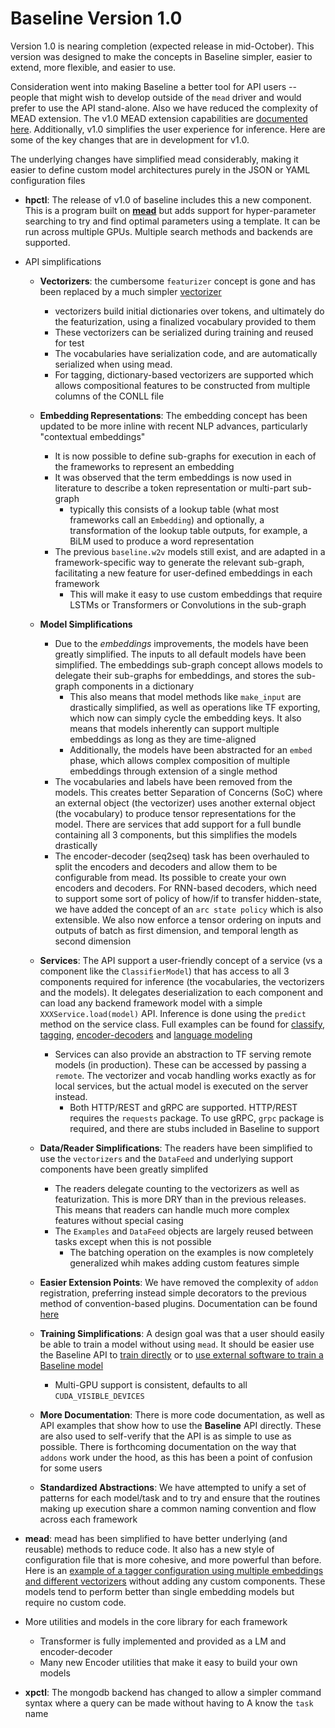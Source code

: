 Baseline Version 1.0
====================

Version 1.0 is nearing completion (expected release in mid-October).  This version was designed to make the concepts in Baseline simpler, easier to extend, more flexible, and easier to use.

Consideration went into making Baseline a better tool for API users -- people that might wish to develop outside of the `mead` driver and would prefer to use the API stand-alone.  Also we have reduced the complexity of MEAD extension.  The v1.0 MEAD extension capabilities are [documented here](https://github.com/dpressel/baseline/blob/feature/v1/docs/addons.md). Additionally, v1.0 simplifies the user experience for inference.  Here are some of the key changes that are in development for v1.0.

The underlying changes have simplified mead considerably, making it easier to define custom model architectures purely in the JSON or YAML configuration files

- **hpctl**: The release of v1.0 of baseline includes this a new component. This is a program built on [**mead**](mead.md) but adds support for hyper-parameter searching to try and find optimal parameters using a template. It can be run across multiple GPUs.  Multiple search methods and backends are supported.

- API simplifications
  - **Vectorizers**: the cumbersome `featurizer` concept is gone and has been replaced by a much simpler [vectorizer](https://github.com/dpressel/baseline/blob/feature/v1/python/baseline/vectorizers.py)
    - vectorizers build initial dictionaries over tokens, and ultimately do the featurization, using a finalized vocabulary provided to them
    - These vectorizers can be serialized during training and reused for test
    - The vocabularies have serialization code, and are automatically serialized when using mead.
    - For tagging, dictionary-based vectorizers are supported which allows compositional features to be constructed from multiple columns of the CONLL file
  - **Embedding Representations**: The embedding concept has been updated to be more inline with recent NLP advances, particularly "contextual embeddings"
    - It is now possible to define sub-graphs for execution in each of the frameworks to represent an embedding
    - It was observed that the term embeddings is now used in literature to describe a token representation or multi-part sub-graph
      - typically this consists of a lookup table (what most frameworks call an `Embedding`) and optionally, a transformation of the lookup table outputs, for example, a BiLM used to produce a word representation
    - The previous `baseline.w2v` models still exist, and are adapted in a framework-specific way to generate the relevant sub-graph, facilitating a new feature for user-defined embeddings in each framework
      - This will make it easy to use custom embeddings that require LSTMs or Transformers or Convolutions in the sub-graph
  - **Model Simplifications**
    - Due to the *embeddings* improvements, the models have been greatly simplified.  The inputs to all default models have been simplified. The embeddings sub-graph concept allows models to delegate their sub-graphs for embeddings, and stores the sub-graph components in a dictionary
        - This also means that model methods like `make_input` are drastically simplified, as well as operations like TF exporting, which now can simply cycle the embedding keys.  It also means that models inherently can support multiple embeddings as long as they are time-aligned
        - Additionally, the models have been abstracted for an `embed` phase, which allows complex composition of multiple embeddings through extension of a single method
    - The vocabularies and labels have been removed from the models.  This creates better Separation of Concerns (SoC) where an external object (the vectorizer) uses another external object (the vocabulary) to produce tensor representations for the model.  There are services that add support for a full bundle containing all 3 components, but this simplifies the models drastically
    - The encoder-decoder (seq2seq) task has been overhauled to split the encoders and decoders and allow them to be configurable from mead.  Its possible to create your own encoders and decoders.  For RNN-based decoders, which need to support some sort of policy of how/if to transfer hidden-state, we have added the concept of an `arc state policy` which is also extensible.  We also now enforce a tensor ordering on inputs and outputs of batch as first dimension, and temporal length as second dimension

  - **Services**: The API support a user-friendly concept of a service (vs a component like the `ClassifierModel`) that has access to all 3 components required for inference (the vocabularies, the vectorizers and the models).  It delegates deserialization to each component and can load any backend framework model with a simple `XXXService.load(model)` API.  Inference is done using the `predict` method on the service class.  Full examples can be found for [classify](https://github.com/dpressel/baseline/blob/feature/v1/api-examples/classify-text.py), [tagging](https://github.com/dpressel/baseline/blob/feature/v1/api-examples/tag-text.py), [encoder-decoders](https://github.com/dpressel/baseline/blob/feature/v1/api-examples/ed-text.py) and [language modeling](https://github.com/dpressel/baseline/blob/feature/v1/api-examples/lm-text.py)
    - Services can also provide an abstraction to TF serving remote models (in production).  These can be accessed by passing a `remote`.  The vectorizer and vocab handling works exactly as for local services, but the actual model is executed on the server instead.
      - Both HTTP/REST and gRPC are supported.  HTTP/REST requires the `requests` package.  To use gRPC, `grpc` package is required, and there are stubs included in Baseline to support
  - **Data/Reader Simplifications**: The readers have been simplified to use the `vectorizers` and the `DataFeed` and underlying support components have been greatly simplifed
    - The readers delegate counting to the vectorizers as well as featurization.  This is more DRY than in the previous releases.  This means that readers can handle much more complex features without special casing
    - The `Examples` and `DataFeed` objects are largely reused between tasks except when this is not possible
      - The batching operation on the examples is now completely generalized whih makes adding custom features simple
  - **Easier Extension Points**: We have removed the complexity of `addon` registration, preferring instead simple decorators to the previous method of convention-based plugins.  Documentation can be found [here](https://github.com/dpressel/baseline/blob/feature/v1/docs/addons.md)
  - **Training Simplifications**: A design goal was that a user should easily be able to train a model without using `mead`.  It should be easier use the Baseline API to [train directly](https://github.com/dpressel/baseline/blob/feature/v1/api-examples/tf-train-from-scratch.py) or to [use external software to train a Baseline model](https://github.com/dpressel/baseline/blob/feature/v1/api-examples/tf-estimator.py)
    - Multi-GPU support is consistent, defaults to all `CUDA_VISIBLE_DEVICES`
  - **More Documentation**: There is more code documentation, as well as API examples that show how to use the **Baseline** API directly.  These are also used to self-verify that the API is as simple to use as possible.  There is forthcoming documentation on the way that `addons` work under the hood, as this has been a point of confusion for some users
  - **Standardized Abstractions**: We have attempted to unify a set of patterns for each model/task and to try and ensure that the routines making up execution share a common naming convention and flow across each framework
- **mead**: mead has been simplified to have better underlying (and reusable) methods to reduce code.  It also has a new style of configuration file that is more cohesive, and more powerful than before.  Here is an [example of a tagger configuration using multiple embeddings and different vectorizers](https://github.com/dpressel/baseline/blob/feature/v1/python/mead/config/twpos.json) without adding any custom components.  These models tend to perform better than single embedding models but require no custom code.
- More utilities and models in the core library for each framework
  - Transformer is fully implemented and provided as a LM and encoder-decoder
  - Many new Encoder utilities that make it easy to build your own models
 
- **xpctl**: The mongodb backend has changed to allow a simpler command syntax where a query can be made without having to A
know the `task` name
